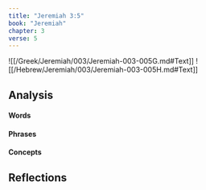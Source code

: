 ```yaml
---
title: "Jeremiah 3:5"
book: "Jeremiah"
chapter: 3
verse: 5
---
```

![[/Greek/Jeremiah/003/Jeremiah-003-005G.md#Text]]
![[/Hebrew/Jeremiah/003/Jeremiah-003-005H.md#Text]]

## Analysis

#### Words

#### Phrases

#### Concepts

## Reflections
